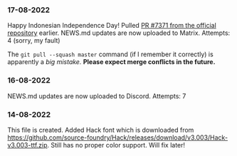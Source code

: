 ### 17-08-2022
Happy Indonesian Independence Day!
Pulled [PR #7371 from the official repository](https://github.com/Anuken/Mindustry/pull/7371) earlier.
NEWS.md updates are now uploaded to Matrix. Attempts: 4 (sorry, my fault)

The `git pull --squash master` command (if I remember it correctly) is apparently a _big mistake._
**Please expect merge conflicts in the future.**

### 16-08-2022
NEWS.md updates are now uploaded to Discord. Attempts: 7

### 14-08-2022
This file is created.
Added Hack font which is downloaded from https://github.com/source-foundry/Hack/releases/download/v3.003/Hack-v3.003-ttf.zip.
Still has no proper color support. Will fix later!
